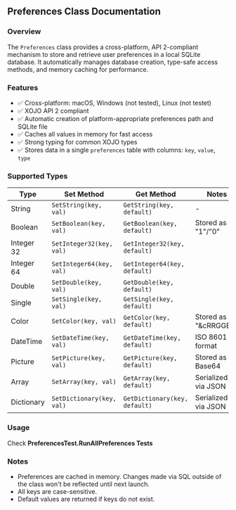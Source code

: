 
## Preferences Class Documentation

### Overview

The `Preferences` class provides a cross-platform, API 2-compliant mechanism to store and retrieve user preferences in a local SQLite database. It automatically manages database creation, type-safe access methods, and memory caching for performance.

### Features

- ✅ Cross-platform: macOS, Windows (not tested), Linux (not testet)
- ✅ XOJO API 2 compliant
- ✅ Automatic creation of platform-appropriate preferences path and SQLite file
- ✅ Caches all values in memory for fast access
- ✅ Strong typing for common XOJO types
- ✅ Stores data in a single `preferences` table with columns: `key`, `value`, `type`

### Supported Types

| Type         | Set Method           | Get Method             | Notes |
|--------------|----------------------|-------------------------|-------|
| String       | `SetString(key, val)`| `GetString(key, default)`| - |
| Boolean      | `SetBoolean(key, val)`| `GetBoolean(key, default)`| Stored as "1"/"0" |
| Integer 32   | `SetInteger32(key, val)`| `GetInteger32(key, default)`| |
| Integer 64   | `SetInteger64(key, val)`| `GetInteger64(key, default)`| |
| Double       | `SetDouble(key, val)`| `GetDouble(key, default)`| |
| Single       | `SetSingle(key, val)`| `GetSingle(key, default)`| |
| Color        | `SetColor(key, val)`| `GetColor(key, default)`| Stored as "&cRRGGBB" |
| DateTime     | `SetDateTime(key, val)`| `GetDateTime(key, default)`| ISO 8601 format |
| Picture      | `SetPicture(key, val)`| `GetPicture(key, default)`| Stored as Base64 |
| Array        | `SetArray(key, val)`| `GetArray(key, default)`| Serialized via JSON |
| Dictionary   | `SetDictionary(key, val)`| `GetDictionary(key, default)`| Serialized via JSON |

### Usage
Check **PreferencesTest.RunAllPreferences
Tests**

### Notes

- Preferences are cached in memory. Changes made via SQL outside of the class won't be reflected until next launch.
- All keys are case-sensitive.
- Default values are returned if keys do not exist.
